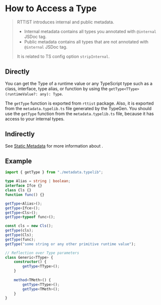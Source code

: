 # How to Access a Type

> RTTIST introduces internal and public metadata.
> - Internal metadata contains all types you annotated with `@internal` JSDoc tag.
> - Public metadata contains all types that are not annotated with `@internal` JSDoc tag.
>
> It is related to TS config option `stripInternal`.

## Directly
You can get the Type of a runtime value or any TypeScript type such as a class, interface, type alias, or function 
by using the `getType<TType>(runtimeValue?: any): Type`.

The `getType` function is exported from `rttist` package. Also, it is exported from the `metadata.typelib.ts` file generated by the TypeGen. 
You should use the `getType` function from the `metadata.typelib.ts` file, because it has access to your internal types.

## Indirectly

See [Static Metadata](/en/usage/static-metadata.md) for more information about .


[//]: # (Use function `getType<TType>&#40;runtimeValue?: any&#41;: Type` from native `Reflect` namespace; extended by package `rttist`, or import `getType` from `rttist` package directly.)

## Example

```typescript
import { getType } from "./metadata.typelib";

type Alias = string | boolean;
interface Ifce {}
class Cls {}
function func() {}

getType<Alias>();
getType<Ifce>();
getType<Cls>();
getType<typeof func>();

const cls = new Cls();
getType(cls);
getType(Cls);
getType(func);
getType("some string or any other primitive runtime value");

// Reflection over Type parameters
class Generic<TType> {
	constructor() {
		getType<TType>();
	}
	
	method<TMeth>() {
		getType<TType>();
		getType<TMeth>();
	}
}
```